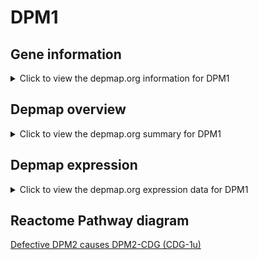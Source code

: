 <h1>DPM1</h1>

<h2>Gene information</h2>
<details>
  <summary>Click to view the depmap.org information for DPM1</summary>
  <iframe src="https://depmap.org/portal/gene/DPM1?tab=about" style="border:none;width:100%;height:800px"></iframe>
</details>

<h2>Depmap overview</h2>
<details>
  <summary>Click to view the depmap.org summary for DPM1</summary>
  <iframe src="https://depmap.org/portal/gene/DPM1?tab=overview" style="border:none;width:100%;height:800px"></iframe>
</details>

<h2>Depmap expression</h2>
<details>
  <summary>Click to view the depmap.org expression data for DPM1</summary>
  <iframe src="https://depmap.org/portal/gene/DPM1?tab=characterization" style="border:none;width:100%;height:800px"></iframe>
</details>



<h2>Reactome Pathway diagram</h2>
<a href="https://reactome.org/PathwayBrowser/#/R-HSA-4719377">Defective DPM2 causes DPM2-CDG (CDG-1u)</a>



